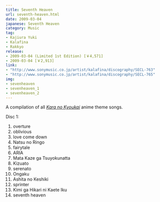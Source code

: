 ```yaml
---
title: Seventh Heaven
url: seventh-heaven.html
date: 2009-03-04
japanese: Seventh Heaven
category: Music
tag:
- Kajiura Yuki
- Kalafina
- Rakkyo
release:
- 2009-03-04 (Limited 1st Edition) [￥4,571]
- 2009-03-04 [￥2,913]
link:
- "http://www.sonymusic.co.jp/artist/kalafina/discography/SECL-763"
- "http://www.sonymusic.co.jp/artist/kalafina/discography/SECL-765"
img:
- sevenheaven
- sevenheaven_1
- sevenheaven_2
---
```


A compilation of all [*Kara no Kyoukai*](kara-no-kyoukai-1-the-garden-of-sinners.html) anime theme songs.

Disc 1:
<ol>
  <li>overture</li>
  <li>oblivious</li>
  <li>love come down</li>
  <li title="夏の林檎">Natsu no Ringo</li>
  <li>fairytale</li>
  <li>ARIA</li>
  <li title="また風が強くなった">Mata Kaze ga Tsuyokunatta</li>
  <li title="傷跡">Kizuato</li>
  <li title="明日の景色">serenato</li>
  <li title="音楽">Ongaku</li>
  <li>Ashita no Keshiki</li>
  <li>sprinter</li>
  <li title="君が光に変えて行く">Kimi ga Hikari ni Kaete Iku</li>
  <li>seventh heaven</li>
</ol>